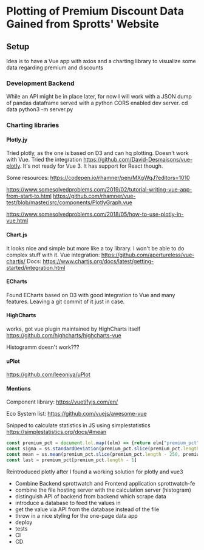 # Plotting of Premium Discount Data Gained from Sprotts' Website

## Setup

Idea is to have a Vue app with axios and a charting library to visualize 
some data regarding premium and discounts

### Development Backend
While an API might be in place later, for now I will work with a JSON dump of pandas dataframe served
with a python CORS enabled dev server.
    cd data
    python3 -m server.py

### Charting libraries

#### Plotly.jy
Tried plotly, as the one is based on D3 and can hq plotting.
Doesn't work with Vue. Tried the integration https://github.com/David-Desmaisons/vue-plotly.
It's not ready for Vue 3. It has support for React though.

Some resources:
https://codepen.io/rhamner/pen/MXgWqJ?editors=1010

https://www.somesolvedproblems.com/2019/02/tutorial-writing-vue-app-from-start-to.html
https://github.com/rhamner/vue-test/blob/master/src/components/PlotlyGraph.vue

https://www.somesolvedproblems.com/2018/05/how-to-use-plotly-in-vue.html

#### Chart.js
It looks nice and simple but more like a toy library.
I won't be able to do complex stuff with it.
Vue integration: https://github.com/apertureless/vue-chartjs/
Docs: https://www.chartjs.org/docs/latest/getting-started/integration.html

#### ECharts
Found ECharts based on D3 with good integration to Vue and many features.
Leaving a git commit of it  just in case.

#### HighCharts

works, got vue plugin maintained by HighCharts itself
https://github.com/highcharts/highcharts-vue

Histogramm doesn't work???

#### uPlot
https://github.com/leeoniya/uPlot

#### Mentions
Component library: https://vuetifyjs.com/en/

Eco System list: https://github.com/vuejs/awesome-vue


Snipped to calculate statistics in JS using simplestatistics
https://simplestatistics.org/docs/#mean
```js
const premium_pct = document.lol.map((elm) => {return elm["premium_pct"]})
const sigma = ss.standardDeviation(premium_pct.slice(premium_pct.length - 250, premium_pct.length - 1))
const mean = ss.mean(premium_pct.slice(premium_pct.length - 250, premium_pct.length - 1))
const last = premium_pct[premium_pct.length - 1]
```


Reintroduced plotly after I found a working solution for plotly and vue3
 - Combine Backend sprottwatch and Frontend application sprottwatch-fe
 - combine the file hosting server with the calculation server (histogram)
 - distinguish API of backend from backend which scrape data
 - introduce a database to feed the values in
 - get the value via API from the database instead of the file
 - throw in a nice styling for the one-page data app
 - deploy
 - tests
 - CI
 - CD
